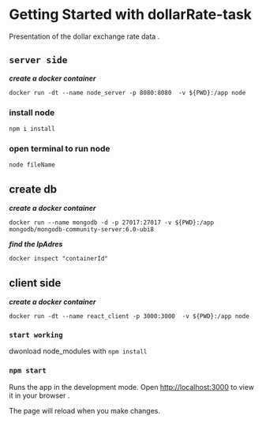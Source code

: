 
# Getting Started with dollarRate-task

Presentation of the dollar exchange rate data .

## `server side`

***create a docker container***

 ```docker run -dt --name node_server -p 8080:8080  -v ${PWD}:/app node```

### install node

```npm i install```

### open terminal to run node

```node fileName```

## create db

***create a docker container***

```docker run --name mongodb -d -p 27017:27017 -v ${PWD}:/app mongodb/mongodb-community-server:6.0-ubi8```

***find the IpAdres***

```docker inspect "containerId"```  

## client side

***create a docker container***

```docker run -dt --name react_client -p 3000:3000  -v ${PWD}:/app node```

### `start working`

dwonload node_modules with ```npm install```

### `npm start`

Runs the app in the development mode.
Open [http://localhost:3000](http://localhost:3000) to view it in your browser .

The page will reload when you make changes.
